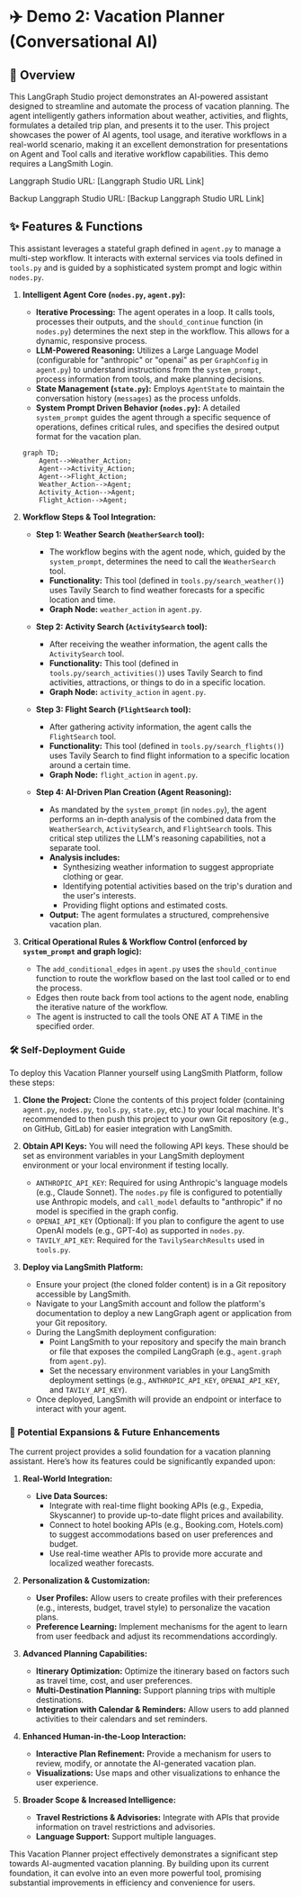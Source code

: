 # ✈️ Demo 2: Vacation Planner (Conversational AI)

## 📘 Overview

This LangGraph Studio project demonstrates an AI-powered assistant designed to streamline and automate the process of vacation planning. The agent intelligently gathers information about weather, activities, and flights, formulates a detailed trip plan, and presents it to the user. This project showcases the power of AI agents, tool usage, and iterative workflows in a real-world scenario, making it an excellent demonstration for presentations on Agent and Tool calls and iterative workflow capabilities. This demo requires a LangSmith Login.

Langgraph Studio URL: [Langgraph Studio URL Link]

Backup Langgraph Studio URL: [Backup Langgraph Studio URL Link]

## ✨ Features & Functions

This assistant leverages a stateful graph defined in `agent.py` to manage a multi-step workflow. It interacts with external services via tools defined in `tools.py` and is guided by a sophisticated system prompt and logic within `nodes.py`.

1.  **Intelligent Agent Core (`nodes.py`, `agent.py`):**

    *   **Iterative Processing:** The agent operates in a loop. It calls tools, processes their outputs, and the `should_continue` function (in `nodes.py`) determines the next step in the workflow. This allows for a dynamic, responsive process.
    *   **LLM-Powered Reasoning:** Utilizes a Large Language Model (configurable for "anthropic" or "openai" as per `GraphConfig` in `agent.py`) to understand instructions from the `system_prompt`, process information from tools, and make planning decisions.
    *   **State Management (`state.py`):** Employs `AgentState` to maintain the conversation history (`messages`) as the process unfolds.
    *   **System Prompt Driven Behavior (`nodes.py`):** A detailed `system_prompt` guides the agent through a specific sequence of operations, defines critical rules, and specifies the desired output format for the vacation plan.

    ```mermaid
    graph TD;
        Agent-->Weather_Action;
        Agent-->Activity_Action;
        Agent-->Flight_Action;
        Weather_Action-->Agent;
        Activity_Action-->Agent;
        Flight_Action-->Agent;
    ```

2.  **Workflow Steps & Tool Integration:**

    *   **Step 1: Weather Search (`WeatherSearch` tool):**
        *   The workflow begins with the agent node, which, guided by the `system_prompt`, determines the need to call the `WeatherSearch` tool.
        *   **Functionality:** This tool (defined in `tools.py/search_weather()`) uses Tavily Search to find weather forecasts for a specific location and time.
        *   **Graph Node:** `weather_action` in `agent.py`.

    *   **Step 2: Activity Search (`ActivitySearch` tool):**
        *   After receiving the weather information, the agent calls the `ActivitySearch` tool.
        *   **Functionality:** This tool (defined in `tools.py/search_activities()`) uses Tavily Search to find activities, attractions, or things to do in a specific location.
        *   **Graph Node:** `activity_action` in `agent.py`.

    *   **Step 3: Flight Search (`FlightSearch` tool):**
        *   After gathering activity information, the agent calls the `FlightSearch` tool.
        *   **Functionality:** This tool (defined in `tools.py/search_flights()`) uses Tavily Search to find flight information to a specific location around a certain time.
        *   **Graph Node:** `flight_action` in `agent.py`.

    *   **Step 4: AI-Driven Plan Creation (Agent Reasoning):**
        *   As mandated by the `system_prompt` (in `nodes.py`), the agent performs an in-depth analysis of the combined data from the `WeatherSearch`, `ActivitySearch`, and `FlightSearch` tools. This critical step utilizes the LLM's reasoning capabilities, not a separate tool.
        *   **Analysis includes:**
            *   Synthesizing weather information to suggest appropriate clothing or gear.
            *   Identifying potential activities based on the trip's duration and the user's interests.
            *   Providing flight options and estimated costs.
        *   **Output:** The agent formulates a structured, comprehensive vacation plan.

3.  **Critical Operational Rules & Workflow Control (enforced by `system_prompt` and graph logic):**

    *   The `add_conditional_edges` in `agent.py` uses the `should_continue` function to route the workflow based on the last tool called or to end the process.
    *   Edges then route back from tool actions to the agent node, enabling the iterative nature of the workflow.
    *   The agent is instructed to call the tools ONE AT A TIME in the specified order.

### 🛠️ Self-Deployment Guide

To deploy this Vacation Planner yourself using LangSmith Platform, follow these steps:

1.  **Clone the Project:** Clone the contents of this project folder (containing `agent.py`, `nodes.py`, `tools.py`, `state.py`, etc.) to your local machine. It's recommended to then push this project to your own Git repository (e.g., on GitHub, GitLab) for easier integration with LangSmith.

2.  **Obtain API Keys:** You will need the following API keys. These should be set as environment variables in your LangSmith deployment environment or your local environment if testing locally.

    *   `ANTHROPIC_API_KEY`: Required for using Anthropic's language models (e.g., Claude Sonnet). The `nodes.py` file is configured to potentially use Anthropic models, and `call_model` defaults to "anthropic" if no model is specified in the graph config.
    *   `OPENAI_API_KEY` (Optional): If you plan to configure the agent to use OpenAI models (e.g., GPT-4o) as supported in `nodes.py`.
    *   `TAVILY_API_KEY`: Required for the `TavilySearchResults` used in `tools.py`.

3.  **Deploy via LangSmith Platform:**

    *   Ensure your project (the cloned folder content) is in a Git repository accessible by LangSmith.
    *   Navigate to your LangSmith account and follow the platform's documentation to deploy a new LangGraph agent or application from your Git repository.
    *   During the LangSmith deployment configuration:
        *   Point LangSmith to your repository and specify the main branch or file that exposes the compiled LangGraph (e.g., `agent.graph` from `agent.py`).
        *   Set the necessary environment variables in your LangSmith deployment settings (e.g., `ANTHROPIC_API_KEY`, `OPENAI_API_KEY`, and `TAVILY_API_KEY`).
    *   Once deployed, LangSmith will provide an endpoint or interface to interact with your agent.

### 🚀 Potential Expansions & Future Enhancements

The current project provides a solid foundation for a vacation planning assistant. Here’s how its features could be significantly expanded upon:

1.  **Real-World Integration:**

    *   **Live Data Sources:**
        *   Integrate with real-time flight booking APIs (e.g., Expedia, Skyscanner) to provide up-to-date flight prices and availability.
        *   Connect to hotel booking APIs (e.g., Booking.com, Hotels.com) to suggest accommodations based on user preferences and budget.
        *   Use real-time weather APIs to provide more accurate and localized weather forecasts.

2.  **Personalization & Customization:**

    *   **User Profiles:** Allow users to create profiles with their preferences (e.g., interests, budget, travel style) to personalize the vacation plans.
    *   **Preference Learning:** Implement mechanisms for the agent to learn from user feedback and adjust its recommendations accordingly.

3.  **Advanced Planning Capabilities:**

    *   **Itinerary Optimization:** Optimize the itinerary based on factors such as travel time, cost, and user preferences.
    *   **Multi-Destination Planning:** Support planning trips with multiple destinations.
    *   **Integration with Calendar & Reminders:** Allow users to add planned activities to their calendars and set reminders.

4.  **Enhanced Human-in-the-Loop Interaction:**

    *   **Interactive Plan Refinement:** Provide a mechanism for users to review, modify, or annotate the AI-generated vacation plan.
    *   **Visualizations:** Use maps and other visualizations to enhance the user experience.

5.  **Broader Scope & Increased Intelligence:**

    *   **Travel Restrictions & Advisories:** Integrate with APIs that provide information on travel restrictions and advisories.
    *   **Language Support:** Support multiple languages.

This Vacation Planner project effectively demonstrates a significant step towards AI-augmented vacation planning. By building upon its current foundation, it can evolve into an even more powerful tool, promising substantial improvements in efficiency and convenience for users.
